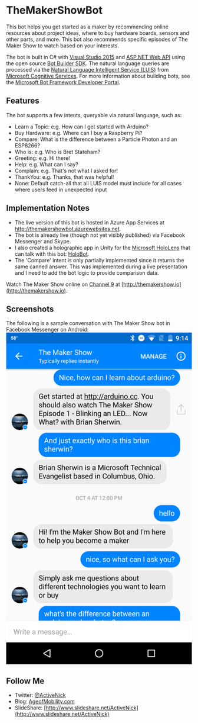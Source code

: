 # TheMakerShowBot
This bot helps you get started as a maker by recommending online resources about project ideas, where to buy hardware boards, sensors and other parts, and more. This bot also recommends specific episodes of The Maker Show to watch based on your interests.

The bot is built in C# with [Visual Studio 2015](http://www.visualstudio.com) and [ASP.NET Web API](http://www.asp.net/web-api) using the open source [Bot Builder SDK](https://github.com/Microsoft/BotBuilder). The natural language queries are processed via the [Natural Language Intelligent Service (LUIS)](https://www.microsoft.com/cognitive-services/en-us/language-understanding-intelligent-service-luis) from [Microsoft Cognitive Services](http://microsoft.com/cognitive). For more information about building bots, see the [Microsoft Bot Framework Developer Portal](https://dev.botframework.com/).

## Features
The bot supports a few intents, queryable via natural language, such as:
- Learn a Topic: e.g. How can I get started with Arduino?
- Buy Hardware: e.g. Where can I buy a Raspberry Pi?
- Compare: What is the difference between a Particle Photon and an ESP8266?
- Who is: e.g. Who is Bret Stateham?
- Greeting: e.g. Hi there!
- Help: e.g. What can I say?
- Complain: e.g. That's not what I asked for!
- ThankYou: e.g. Thanks, that was helpful!
- None: Default catch-all that all LUIS model must include for all cases where users feed in unexpected input

## Implementation Notes
- The live version of this bot is hosted in Azure App Services at http://themakershowbot.azurewebsites.net.
- The bot is already live (though not yet visibly published) via Facebook Messenger and Skype.
- I also created a holographic app in Unity for the [Microsoft HoloLens](http://hololens.com) that can talk with this bot: [HoloBot](https://github.com/ActiveNick/HoloBot).
- The 'Compare' intent is only partially implemented since it returns the same canned answer. This was implemented during a live presentation and I need to add the bot logic to provide comparison data.

Watch The Maker Show online on [Channel 9](https://channel9.msdn.com/) at [http://themakershow.io](http://themakershow.io).

## Screenshots
The following is a sample conversation with The Maker Show bot in Facebook Messenger on Android:
![Screenshot](Screenshots/TMSBot-FBMessengerAndroid01.png)

## Follow Me
* Twitter: [@ActiveNick](http://twitter.com/ActiveNick)
* Blog: [AgeofMobility.com](http://AgeofMobility.com)
* SlideShare: [http://www.slideshare.net/ActiveNick](http://www.slideshare.net/ActiveNick)
